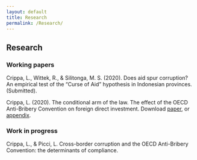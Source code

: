 ```yaml
---
layout: default
title: Research
permalink: /Research/
---
```

## Research

### Working papers
Crippa, L., Wittek, R., & Silitonga, M. S. (2020). Does aid spur corruption? An empirical test of the “Curse of Aid” hypothesis in Indonesian provinces. (Submitted).

Crippa, L. (2020). The conditional arm of the law. The effect of the OECD Anti-Bribery Convention on foreign direct investment. Download [paper](assets/conditional_arm.pdf), or [appendix](assets/conditional_arm_appendix.pdf).

### Work in progress
Crippa, L., & Picci, L. Cross-border corruption and the OECD Anti-Bribery Convention: the determinants of compliance.
